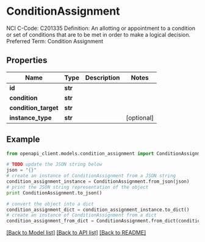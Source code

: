 # ConditionAssignment

NCI C-Code: C201335 Definition: An allotting or appointment to a condition or set of conditions that are to be met in order to make a logical decision. Preferred Term: Condition Assignment

## Properties
Name | Type | Description | Notes
------------ | ------------- | ------------- | -------------
**id** | **str** |  | 
**condition** | **str** |  | 
**condition_target** | **str** |  | 
**instance_type** | **str** |  | [optional] 

## Example

```python
from openapi_client.models.condition_assignment import ConditionAssignment

# TODO update the JSON string below
json = "{}"
# create an instance of ConditionAssignment from a JSON string
condition_assignment_instance = ConditionAssignment.from_json(json)
# print the JSON string representation of the object
print ConditionAssignment.to_json()

# convert the object into a dict
condition_assignment_dict = condition_assignment_instance.to_dict()
# create an instance of ConditionAssignment from a dict
condition_assignment_from_dict = ConditionAssignment.from_dict(condition_assignment_dict)
```
[[Back to Model list]](../README.md#documentation-for-models) [[Back to API list]](../README.md#documentation-for-api-endpoints) [[Back to README]](../README.md)


